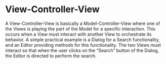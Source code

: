 # View-Controller-View

A View-Controller-View is basically a Model-Controller-View where one of the
Views is playing the part of the Model for a specific interaction. This occurs
when a View must interact with another View to orchestrate its behavior.  A
simple practical example is a Dialog for a Search functionality, and an Editor
providing methods for this functionality. The two Views must interact so that
when the user clicks on the “Search” button of the Dialog, the Editor is
directed to perform the search. 

